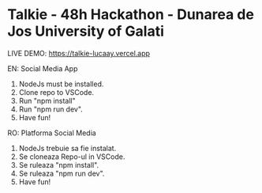# Talkie - 48h Hackathon - Dunarea de Jos University of Galati 

LIVE DEMO: https://talkie-lucaay.vercel.app

EN:
Social Media App

1. NodeJs must be installed.
2. Clone repo to VSCode.
3. Run "npm install"
4. Run "npm run dev".
5. Have fun!

RO:
Platforma Social Media

1. NodeJs trebuie sa fie instalat.
2. Se cloneaza Repo-ul in VSCode.
3. Se ruleaza "npm install".
4. Se ruleaza "npm run dev".
5. Have fun!
